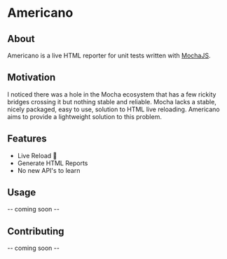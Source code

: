 # Americano
## About
Americano is a live HTML reporter for unit tests written with [MochaJS](https://mochajs.org/).

## Motivation
I noticed there was a hole in the Mocha ecosystem that has a few rickity bridges crossing it but nothing stable and reliable. Mocha lacks a stable, nicely packaged, easy to use, solution to HTML live reloading. Americano aims to provide a lightweight solution to this problem.

## Features
* Live Reload 🥳
* Generate HTML Reports
* No new API's to learn

## Usage
-- coming soon --

## Contributing
-- coming soon --